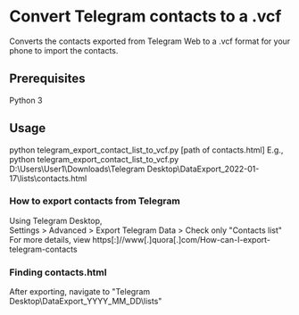 # Convert Telegram contacts to a .vcf

Converts the contacts exported from Telegram Web to a .vcf format for your phone to import the contacts.

## Prerequisites

Python 3

## Usage

python telegram_export_contact_list_to_vcf.py [path of contacts.html]
E.g., python telegram_export_contact_list_to_vcf.py D:\Users\User1\Downloads\Telegram Desktop\DataExport_2022-01-17\lists\contacts.html

### How to export contacts from Telegram

Using Telegram Desktop, <br>
Settings > Advanced > Export Telegram Data > Check only "Contacts list"<br>
For more details, view https[:]//www[.]quora[.]com/How-can-I-export-telegram-contacts

### Finding contacts.html

After exporting, navigate to "Telegram Desktop\DataExport_YYYY_MM_DD\lists"
